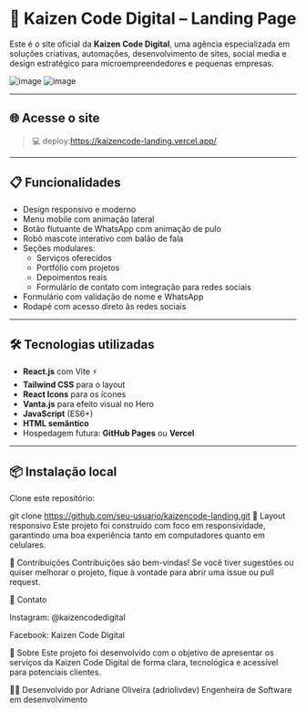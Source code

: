 # 🚀 Kaizen Code Digital – Landing Page

Este é o site oficial da **Kaizen Code Digital**, uma agência especializada em soluções criativas, automações, desenvolvimento de sites, social media e design estratégico para microempreendedores e pequenas empresas.

![image](https://github.com/user-attachments/assets/507750fb-8d00-4853-a6c2-9eae79d43120)
![image](https://github.com/user-attachments/assets/02ac6592-e41b-4306-a41e-346fcac86d3b)



---

## 🌐 Acesse o site

> 💻 deploy:https://kaizencode-landing.vercel.app/

---

## 📋 Funcionalidades

- Design responsivo e moderno
- Menu mobile com animação lateral
- Botão flutuante de WhatsApp com animação de pulo
- Robô mascote interativo com balão de fala
- Seções modulares:
  - Serviços oferecidos
  - Portfólio com projetos
  - Depoimentos reais
  - Formulário de contato com integração para redes sociais
- Formulário com validação de nome e WhatsApp
- Rodapé com acesso direto às redes sociais

---

## 🛠 Tecnologias utilizadas

- **React.js** com Vite ⚡
- **Tailwind CSS** para o layout
- **React Icons** para os ícones
- **Vanta.js** para efeito visual no Hero
- **JavaScript** (ES6+)
- **HTML semântico**
- Hospedagem futura: **GitHub Pages** ou **Vercel**

---

## 📦 Instalação local

 Clone este repositório:

git clone https://github.com/seu-usuario/kaizencode-landing.git
📱 Layout responsivo
Este projeto foi construído com foco em responsividade, garantindo uma boa experiência tanto em computadores quanto em celulares.

🤝 Contribuições
Contribuições são bem-vindas! Se você tiver sugestões ou quiser melhorar o projeto, fique à vontade para abrir uma issue ou pull request.

📩 Contato

Instagram: @kaizencodedigital

Facebook: Kaizen Code Digital

🧠 Sobre
Este projeto foi desenvolvido com o objetivo de apresentar os serviços da Kaizen Code Digital de forma clara, tecnológica e acessível para potenciais clientes.

🐱‍💻 Desenvolvido por
Adriane Oliveira (adriolivdev)
Engenheira de Software em desenvolvimento


